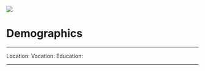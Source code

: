 <img src='https://avataaars.io/?avatarStyle=Circle&topType=ShortHairShortRound&accessoriesType=Prescription02&hairColor=Platinum&facialHairType=MoustacheFancy&facialHairColor=Brown&clotheType=GraphicShirt&clotheColor=PastelRed&graphicType=Bear&eyeType=Side&eyebrowType=SadConcerned&mouthType=Twinkle&skinColor=Tanned'
/>
# Demographics
---
Location: 
Vocation:
Education:

---